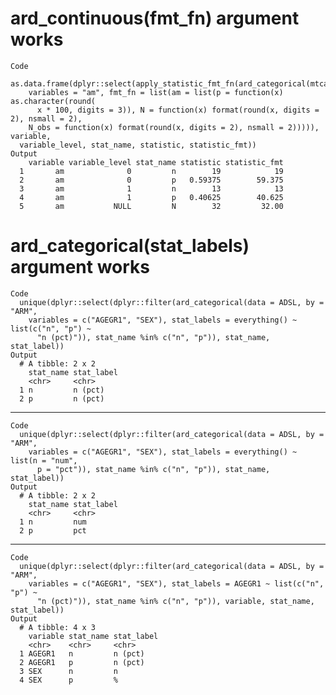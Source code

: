 # ard_continuous(fmt_fn) argument works

    Code
      as.data.frame(dplyr::select(apply_statistic_fmt_fn(ard_categorical(mtcars,
        variables = "am", fmt_fn = list(am = list(p = function(x) as.character(round(
          x * 100, digits = 3)), N = function(x) format(round(x, digits = 2), nsmall = 2),
        N_obs = function(x) format(round(x, digits = 2), nsmall = 2))))), variable,
      variable_level, stat_name, statistic, statistic_fmt))
    Output
        variable variable_level stat_name statistic statistic_fmt
      1       am              0         n        19            19
      2       am              0         p   0.59375        59.375
      3       am              1         n        13            13
      4       am              1         p   0.40625        40.625
      5       am           NULL         N        32         32.00

# ard_categorical(stat_labels) argument works

    Code
      unique(dplyr::select(dplyr::filter(ard_categorical(data = ADSL, by = "ARM",
        variables = c("AGEGR1", "SEX"), stat_labels = everything() ~ list(c("n", "p") ~
          "n (pct)")), stat_name %in% c("n", "p")), stat_name, stat_label))
    Output
      # A tibble: 2 x 2
        stat_name stat_label
        <chr>     <chr>     
      1 n         n (pct)   
      2 p         n (pct)   

---

    Code
      unique(dplyr::select(dplyr::filter(ard_categorical(data = ADSL, by = "ARM",
        variables = c("AGEGR1", "SEX"), stat_labels = everything() ~ list(n = "num",
          p = "pct")), stat_name %in% c("n", "p")), stat_name, stat_label))
    Output
      # A tibble: 2 x 2
        stat_name stat_label
        <chr>     <chr>     
      1 n         num       
      2 p         pct       

---

    Code
      unique(dplyr::select(dplyr::filter(ard_categorical(data = ADSL, by = "ARM",
        variables = c("AGEGR1", "SEX"), stat_labels = AGEGR1 ~ list(c("n", "p") ~
          "n (pct)")), stat_name %in% c("n", "p")), variable, stat_name, stat_label))
    Output
      # A tibble: 4 x 3
        variable stat_name stat_label
        <chr>    <chr>     <chr>     
      1 AGEGR1   n         n (pct)   
      2 AGEGR1   p         n (pct)   
      3 SEX      n         n         
      4 SEX      p         %         

